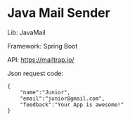 # Java Mail Sender

Lib: JavaMail

Framework: Spring Boot

API: https://mailtrap.io/

Json request code:

```
{
    "name":"Junior",
    "email":"junior@gmail.com",
    "feedback":"Your App is awesome!"
}
```
